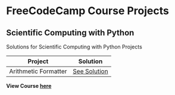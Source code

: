 # FreeCodeCamp Course Projects

## Scientific Computing with Python
Solutions for Scientific Computing with Python Projects

|**Project**|**Solution**|
|-----------------------|----------------------|
|Arithmetic Formatter| [See Solution]()|

**View Course [here](https://www.freecodecamp.org/learn/)**